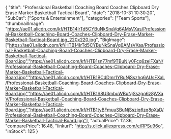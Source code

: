 {
	"title": "Professional Basketball Coaching Board Coaches Clipboard Dry Erase Marker Basketball Tactical Board",
	"date": "2018-10-31 10:30:20",
	"SubCat": ["Sports & Entertainment"],
	"categories": ["Team Sports"],
	"thumbnailImage": "https://ae01.alicdn.com/kf/HTB14IrTd5CYBuNkSnaVq6AMsVXas/Professional-Basketball-Coaching-Board-Coaches-Clipboard-Dry-Erase-Marker-Basketball-Tactical-Board.jpg_220x220.jpg",
	"BigImage": ["https://ae01.alicdn.com/kf/HTB14IrTd5CYBuNkSnaVq6AMsVXas/Professional-Basketball-Coaching-Board-Coaches-Clipboard-Dry-Erase-Marker-Basketball-Tactical-Board.jpg","https://ae01.alicdn.com/kf/HTB1sn77mf9TBuNjy0Fcq6zeiFXaN/Professional-Basketball-Coaching-Board-Coaches-Clipboard-Dry-Erase-Marker-Basketball-Tactical-Board.jpg","https://ae01.alicdn.com/kf/HTB1BCdDmr1YBuNjSszhq6AUsFXaL/Professional-Basketball-Coaching-Board-Coaches-Clipboard-Dry-Erase-Marker-Basketball-Tactical-Board.jpg","https://ae01.alicdn.com/kf/HTB1S8U3mbuWBuNjSszgq6z8jVXaV/Professional-Basketball-Coaching-Board-Coaches-Clipboard-Dry-Erase-Marker-Basketball-Tactical-Board.jpg","https://ae01.alicdn.com/kf/HTB1tyBFmuuSBuNjSsziq6zq8pXaD/Professional-Basketball-Coaching-Board-Coaches-Clipboard-Dry-Erase-Marker-Basketball-Tactical-Board.jpg"],
	"actualPrice": 12.36,
	"comparePrice": 16.48,
	"linkurl": "http://s.click.aliexpress.com/e/RPSu96o",
	"inStock": 125
}
